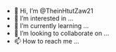 - 👋 Hi, I’m @TheinHtutZaw21
- 👀 I’m interested in ...
- 🌱 I’m currently learning ...
- 💞️ I’m looking to collaborate on ...
- 📫 How to reach me ...

<!---
TheinHtutZaw21/TheinHtutZaw21 is a ✨ special ✨ repository because its `README.md` () appears on your GitHub profile.
You can click the Preview link to take a look at your changes.
---> 

